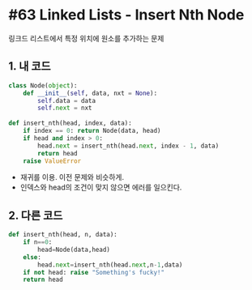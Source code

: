# #63 Linked Lists - Insert Nth Node

링크드 리스트에서 특정 위치에 원소를 추가하는 문제

## 1. 내 코드

```py
class Node(object):
    def __init__(self, data, nxt = None):
        self.data = data
        self.next = nxt
    
def insert_nth(head, index, data):
    if index == 0: return Node(data, head)
    if head and index > 0:
        head.next = insert_nth(head.next, index - 1, data)
        return head
    raise ValueError
```

- 재귀를 이용. 이전 문제와 비슷하게.
- 인덱스와 head의 조건이 맞지 않으면 에러를 일으킨다.

## 2. 다른 코드

```py
def insert_nth(head, n, data):
    if n==0:
        head=Node(data,head)
    else:
        head.next=insert_nth(head.next,n-1,data)
    if not head: raise "Something's fucky!"
    return head
```

